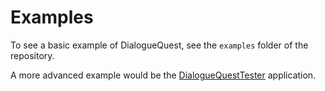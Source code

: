 # Examples

To see a basic example of DialogueQuest, see the `examples` folder of the repository.

A more advanced example would be the [DialogueQuestTester](#dialoguequest-for-non-coders) application.

